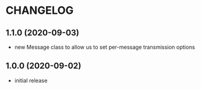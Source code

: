 CHANGELOG
=========

1.1.0 (2020-09-03)
------------------

* new Message class to allow us to set per-message transmission options

1.0.0 (2020-09-02)
------------------

* initial release